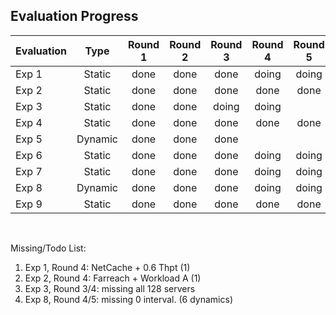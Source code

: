 ## Evaluation Progress


|  Evaluation  | Type | Round 1 | Round 2 | Round 3 | Round 4 | Round 5 |
|:-------|:-------:|:-------:|:-------:|:-------:|:-------:|:-------:|
| Exp 1            | Static  | done | done | done | doing | doing |
| Exp 2            | Static  | done | done | done | done | done |
| Exp 3            | Static  | done | done | doing | doing |  |
| Exp 4            | Static  | done | done | done | done | done |
| Exp 5            | Dynamic | done | done | done |  |  |
| Exp 6            | Static  | done | done | done | doing | doing |
| Exp 7            | Static  | done | done | done | doing | doing |
| Exp 8            | Dynamic | done | done | done | doing | doing |
| Exp 9            | Static  | done | done | done | done | done |
</br>

Missing/Todo List:
1. Exp 1, Round 4: NetCache + 0.6 Thpt (1)
2. Exp 2, Round 4: Farreach + Workload A (1)
3. Exp 3, Round 3/4: missing all 128 servers
4. Exp 8, Round 4/5: missing 0 interval. (6 dynamics)
